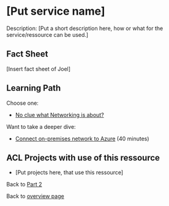 # [Put service name]

Description:
[Put a short description here, how or what for the service/ressource can be used.]

## Fact Sheet

[Insert fact sheet of Joel]

## Learning Path

Choose one:

* [No clue what Networking is about?](https://docs.microsoft.com/en-us/learn/modules/network-fundamentals/)

Want to take a deeper dive:

* [Connect on-premises network to Azure](https://docs.microsoft.com/en-us/learn/modules/connect-on-premises-network-with-vpn-gateway/) (40 minutes)

## ACL Projects with use of this ressource

* [Put projects here, that use this ressource]

Back to [Part 2](../main.md)

Back to [overview page](../../main.md)
